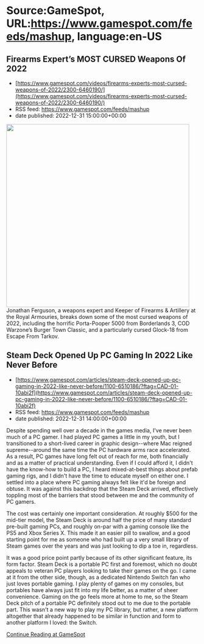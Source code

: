 # Source:GameSpot, URL:https://www.gamespot.com/feeds/mashup, language:en-US

## Firearms Expert’s MOST CURSED Weapons Of 2022
 - [https://www.gamespot.com/videos/firearms-experts-most-cursed-weapons-of-2022/2300-6460190/](https://www.gamespot.com/videos/firearms-experts-most-cursed-weapons-of-2022/2300-6460190/)
 - RSS feed: https://www.gamespot.com/feeds/mashup
 - date published: 2022-12-31 15:00:00+00:00

<img height="480" src="https://www.gamespot.com/a/uploads/square_medium/1571/15719603/4073975-cursed2022_site.jpg" width="480" /> Jonathan Ferguson, a weapons expert and Keeper of Firearms &amp; Artillery at the Royal Armouries, breaks down some of the most cursed weapons of 2022, including the horrific Porta-Pooper 5000 from Borderlands 3, COD Warzone’s Burger Town Classic, and a particularly cursed Glock-18 from Escape From Tarkov.

## Steam Deck Opened Up PC Gaming In 2022 Like Never Before
 - [https://www.gamespot.com/articles/steam-deck-opened-up-pc-gaming-in-2022-like-never-before/1100-6510186/?ftag=CAD-01-10abi2f](https://www.gamespot.com/articles/steam-deck-opened-up-pc-gaming-in-2022-like-never-before/1100-6510186/?ftag=CAD-01-10abi2f)
 - RSS feed: https://www.gamespot.com/feeds/mashup
 - date published: 2022-12-31 14:00:00+00:00

<p dir="ltr">Despite spending well over a decade in the games media, I've never been much of a PC gamer. I had played PC games a little in my youth, but I transitioned to a short-lived career in graphic design--where Mac reigned supreme--around the same time the PC hardware arms race accelerated. As a result, PC games have long felt out of reach for me, both financially and as a matter of practical understanding. Even if I could afford it, I didn't have the know-how to build a PC, I heard mixed-at-best things about prefab gaming rigs, and I didn't have the time to educate myself on either one. I settled into a place where PC gaming always felt like it'd be foreign and obtuse. It was against this backdrop that the Steam Deck arrived, effectively toppling most of the barriers that stood between me and the community of PC gamers.</p><p dir="ltr">The cost was certainly one important consideration. At roughly $500 for the mid-tier model, the Steam Deck is around half the price of many standard pre-built gaming PCs, and roughly on-par with a gaming console like the PS5 and Xbox Series X. This made it an easier pill to swallow, and a good starting point for me as someone who had built up a very small library of Steam games over the years and was just looking to dip a toe in, regardless.</p><p dir="ltr">It was a good price point partly because of its other significant feature, its form factor. Steam Deck is a portable PC first and foremost, which no doubt appeals to veteran PC players looking to take their games on the go. I came at it from the other side, though, as a dedicated Nintendo Switch fan who just loves portable gaming. I play plenty of games on my consoles, but portables have always just fit into my life better, as a matter of sheer convenience. Gaming on the go feels more at home to me, so the Steam Deck pitch of a portable PC definitely stood out to me due to the portable part. This wasn't a new way to play my PC library, but rather, a new platform altogether that already happened to be similar in function and form to another platform I loved: the Switch.</p><a href="https://www.gamespot.com/articles/steam-deck-opened-up-pc-gaming-in-2022-like-never-before/1100-6510186/?ftag=CAD-01-10abi2f/">Continue Reading at GameSpot</a>

